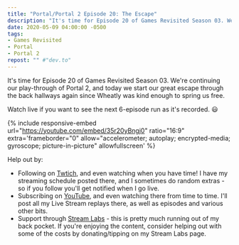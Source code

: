 ```yaml
---
title: "Portal/Portal 2 Episode 20: The Escape"
description: "It's time for Episode 20 of Games Revisited Season 03. We're continuing our play-through of Portal 2, and today we start our great escape through the back hallways again since Wheatly was kind enough to spring us free."
date: 2020-05-09 04:00:00 -0500
tags:
- Games Revisited
- Portal
- Portal 2
repost: "" #"dev.to"
---
```


It's time for Episode 20 of Games Revisited Season 03. We're continuing our play-through of Portal 2, and today we start our great escape through the back hallways again since Wheatly was kind enough to spring us free.

Watch live if you want to see the next 6-episode run as it's recorded. :smiley:
<!--more-->

{% include responsive-embed url="https://youtube.com/embed/35r20yBngj0" ratio="16:9" extra='frameborder="0" allow="accelerometer; autoplay; encrypted-media; gyroscope; picture-in-picture" allowfullscreen' %}

Help out by:
 * Following on [Twtich](https://twitch.tv/AnonJr_Live), and even watching when you have time! I have my streaming schedule posted there, and I sometimes do random extras - so if you follow you'll get notified when I go live.
 * Subscribing on [YouTube](http://www.youtube.com/channel/UCXafqhKHbkSUIrq0LAuu0tw), and even watching there from time to time. I'll post all my Live Stream replays there, as well as episodes and various other bits.
 * Support through [Stream Labs](https://streamlabs.com/anonjr_live) - this is pretty much running out of my back pocket. If you're enjoying the content, consider helping out with some of the costs by donating/tipping on my Stream Labs page.